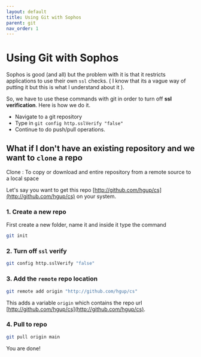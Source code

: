```yaml
---
layout: default
title: Using Git with Sophos
parent: git
nav_order: 1
---
```


# Using Git with Sophos

Sophos is good (and all) but the problem with it is that it restricts applications to use their own `ssl` checks.
( I know that its a vague way of putting it but this is what I understand about it ).

So, we have to use these commands with git in order to turn off **ssl verification**. Here is how we do it.

- Navigate to a git repository
- Type in `git config http.sslVerify "false"`
- Continue to do push/pull operations.

## What if I don't have an existing repository and we want to `clone` a repo

Clone
: To copy or download and entire repository from a remote source to a local space

Let's say you want to get this repo [http://github.com/hgup/cs](http://github.com/hgup/cs) on your system.

### 1. Create a new repo
First create a new folder, name it and inside it type the command
```bash
git init
```
### 2. Turn off `ssl` verify
```bash
git config http.sslVerify "false"
```

### 3. Add the `remote` repo location
```bash
git remote add origin "http://github.com/hgup/cs"
```
This adds a variable `origin` which contains the repo url [http://github.com/hgup/cs](http://github.com/hgup/cs).

### 4. Pull to repo
```bash
git pull origin main
```

You are done!
